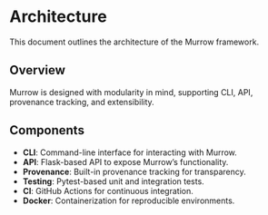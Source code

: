 # Architecture

This document outlines the architecture of the Murrow framework.

## Overview

Murrow is designed with modularity in mind, supporting CLI, API, provenance tracking, and extensibility.

## Components

- **CLI**: Command-line interface for interacting with Murrow.
- **API**: Flask-based API to expose Murrow’s functionality.
- **Provenance**: Built-in provenance tracking for transparency.
- **Testing**: Pytest-based unit and integration tests.
- **CI**: GitHub Actions for continuous integration.
- **Docker**: Containerization for reproducible environments.